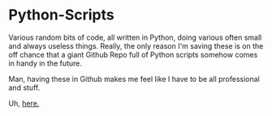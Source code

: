# Python-Scripts
Various random bits of code, all written in Python, doing various often small and always useless things. Really, the only reason I'm saving these is on the off chance that a giant Github Repo full of Python scripts somehow comes in handy in the future.

Man, having these in Github makes me feel like I have to be all professional and stuff.

Uh, [here.](https://www.youtube.com/watch?v=dQw4w9WgXcQ)
